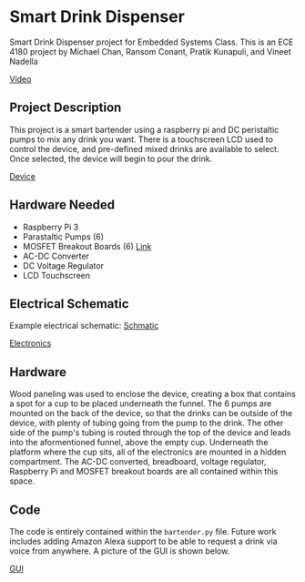 # Smart Drink Dispenser
Smart Drink Dispenser project for Embedded Systems Class. This is an ECE 4180 project by  Michael Chan, Ransom Conant, Pratik Kunapuli, and Vineet Nadella

[Video](https://drive.google.com/file/d/1h0J8PITRjtYM9t8H9RYf7_4x0Liw44gI/view)

## Project Description

This project is a smart bartender using a raspberry pi and DC peristaltic pumps to mix any drink you want. There is a touchscreen LCD used to control the device, and pre-defined mixed drinks are available to select. Once selected, the device will begin to pour the drink.

[Device](Images/Device_Picture.png)

## Hardware Needed
- Raspberry Pi 3
- Parastaltic Pumps (6)
- MOSFET Breakout Boards (6) [Link](https://www.sparkfun.com/products/12959)
- AC-DC Converter
- DC Voltage Regulator
- LCD Touchscreen

## Electrical Schematic
Example electrical schematic:
[Schmatic](Images/Electrical_Schematic.png)

[Electronics](Images/Electronics.png)

## Hardware 
Wood paneling was used to enclose the device, creating a box that contains a spot for a cup to be placed underneath the funnel. The 6 pumps are mounted on the back of the device, so that the drinks can be outside of the device, with plenty of tubing going from the pump to the drink. The other side of the pump's tubing is routed through the top of the device and leads into the aformentioned funnel, above the empty  cup. Underneath the platform where the cup sits, all of the electronics are mounted in a hidden compartment. The AC-DC converted, breadboard, voltage regulator, Raspberry Pi and MOSFET breakout boards are all contained within this space.

## Code
The code is entirely contained within the `bartender.py` file. Future work includes adding Amazon Alexa support to be able to request a drink via voice from anywhere. A picture of the GUI is shown below.

[GUI](Images/GUI.png)
